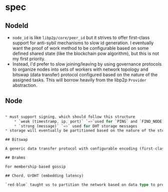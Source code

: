 # spec

## NodeId

* `node_id` is like `libp2p/core/peer_id` but it strives to offer first-class support for anti-sybil mechanisms to slow id generation. I eventually want the proof of work method to be configurable based on some defined shared state (like the blockchain pow algorithm), but this is not my first priority.
* Instead, I'd prefer to slow joining/leaving by using governance protocols to organize nodes into sets of workers with network topology and bitswap (data transfer) protocol configured based on the nature of the assigned tasks. This will borrow heavily from the libp2p `Provider` abstraction.

## Node

```rust

* must support signing, which should follow this structure
    * `weak (timestramp, ip, port)` `=>`used for `PING` and `FIND_NODE` messages
    * `strong (message)` `=>` used for DHT storage messages
* storage will eventually be partitioned based on the nature of the stored data

## Bitswap

A generic data transfer protocol with configurable encoding (first-class support for binary encoding/decoding, not protobufs yet). This is being specified in TLA now.

## Brahms

For membership-based gossip

## Chord, UrDHT (embedding latency)

`red-blue` taught us to partition the network based on data type to provide nuanced guarantees that align with real-world requirements. `s-kademlia` may be useful for certain communication while chord with some metric for embedding latency might be useful for other task organization.



